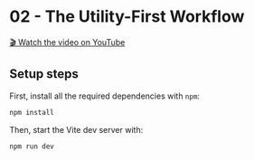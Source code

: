 # 02 - The Utility-First Workflow

[🎬 Watch the video on YouTube](https://www.youtube.com/watch?v=UvF56fPGVt4)

## Setup steps

First, install all the required dependencies with `npm`:

```sh
npm install
```

Then, start the Vite dev server with:

```sh
npm run dev
```

